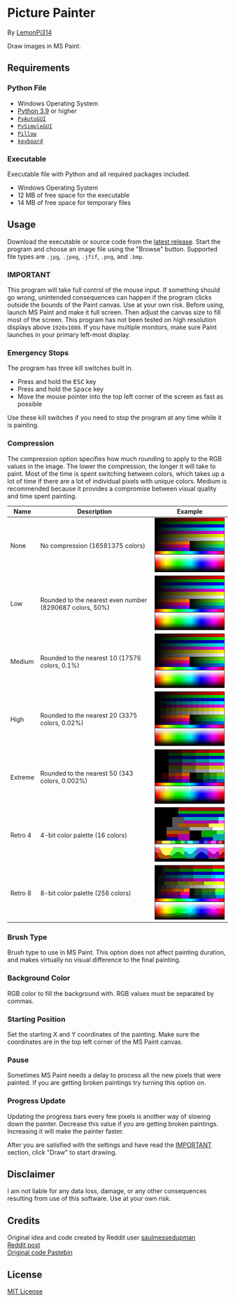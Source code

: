 # Picture Painter
By [LemonPi314](https://github.com/LemonPi314)

Draw images in MS Paint.
## Requirements
### Python File
- Windows Operating System
- [Python 3.9](https://www.python.org/downloads/) or higher
- [`PyAutoGUI`](https://pypi.org/project/PyAutoGUI/)
- [`PySimpleGUI`](https://pypi.org/project/PySimpleGUI/)
- [`Pillow`](https://pypi.org/project/Pillow/)
- [`keyboard`](https://pypi.org/project/keyboard/)
### Executable
Executable file with Python and all required packages included.
- Windows Operating System
- 12 MB of free space for the executable
- 14 MB of free space for temporary files
## Usage
Download the executable or source code from the [latest release](https://github.com/LemonPi314/picture-painter/releases/latest).
Start the program and choose an image file using the "Browse" button. Supported file types are `.jpg`, `.jpeg`, `.jfif`, `.png`, and `.bmp`.
### IMPORTANT
This program will take full control of the mouse input. If something should go wrong, unintended consequences can happen if the program clicks outside the bounds of the Paint canvas. Use at your own risk. Before using, launch MS Paint and make it full screen. Then adjust the canvas size to fill most of the screen. This program has not been tested on high resolution displays above `1920x1080`. If you have multiple monitors, make sure Paint launches in your primary left-most display.
### Emergency Stops
The program has three kill switches built in.
- Press and hold the <kbd>ESC</kbd> key
- Press and hold the <kbd>Space</kbd> key
- Move the mouse pointer into the top left corner of the screen as fast as possible

Use these kill switches if you need to stop the program at any time while it is painting.
### Compression
The compression option specifies how much rounding to apply to the RGB values in the image. The lower the compression, the longer it will take to paint. Most of the time is spent switching between colors, which takes up a lot of time if there are a lot of individual pixels with unique colors. Medium is recommended because it provides a compromise between visual quality and time spent painting.

|Name|Description|Example|
|----|-----------|-------|
|None|No compression (16581375 colors)|![none.png](images/compression/none.png "None")|
|Low|Rounded to the nearest even number (8290687 colors, 50%)|![low.png](images/compression/low.png "Low")|
|Medium|Rounded to the nearest 10 (17576 colors, 0.1%)|![medium.png](images/compression/medium.png "Medium")|
|High|Rounded to the nearest 20 (3375 colors, 0.02%)|![high.png](images/compression/high.png "High")|
|Extreme|Rounded to the nearest 50 (343 colors, 0.002%)|![extreme.png](images/compression/extreme.png "Extreme")|
|Retro 4|4-bit color palette (16 colors)|![retro_4.png](images/compression/retro_4.png "Retro 4")|
|Retro 8|8-bit color palette (256 colors)|![retro_8.png](images/compression/retro_8.png "Retro 8")|

### Brush Type
Brush type to use in MS Paint. This option does not affect painting duration, and makes virtually no visual difference to the final painting.
### Background Color
RGB color to fill the background with. RGB values must be separated by commas.
### Starting Position
Set the starting X and Y coordinates of the painting. Make sure the coordinates are in the top left corner of the MS Paint canvas.
### Pause
Sometimes MS Paint needs a delay to process all the new pixels that were painted. If you are getting broken paintings try turning this option on.
### Progress Update
Updating the progress bars every few pixels is another way of slowing down the painter. Decrease this value if you are getting broken paintings. Increasing it will make the painter faster.

After you are satisfied with the settings and have read the [IMPORTANT](#important) section, click "Draw" to start drawing.
## Disclaimer
I am not liable for any data loss, damage, or any other consequences resulting from use of this software. Use at your own risk.
## Credits
Original idea and code created by Reddit user [saulmessedupman](https://www.reddit.com/user/saulmessedupman/)  
[Reddit post](https://www.reddit.com/r/learnpython/comments/9weko5/what_useless_projects_are_you_working_on/)  
[Original code Pastebin](https://pastebin.com/zSrYLWtf)
## License
[MIT License](https://choosealicense.com/licenses/mit/)

